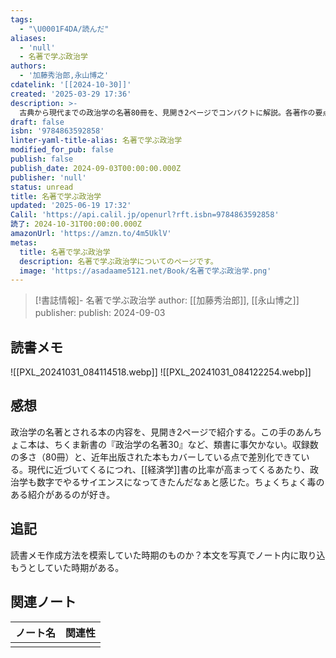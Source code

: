 ```yaml
---
tags:
  - "\U0001F4DA/読んだ"
aliases:
  - 'null'
  - 名著で学ぶ政治学
authors:
  - '加藤秀治郎,永山博之'
cdatelink: '[[2024-10-30]]'
created: '2025-03-29 17:36'
description: >-
  古典から現代までの政治学の名著80冊を、見開き2ページでコンパクトに解説。各著作の要点と意義を整理し、政治学の広範なテーマと歴史的変遷を概観する。初学者から専門家まで、政治学の全体像を掴むためのブックガイド。
draft: false
isbn: '9784863592858'
linter-yaml-title-alias: 名著で学ぶ政治学
modified_for_pub: false
publish: false
publish_date: 2024-09-03T00:00:00.000Z
publisher: 'null'
status: unread
title: 名著で学ぶ政治学
updated: '2025-06-19 17:32'
Calil: 'https://api.calil.jp/openurl?rft.isbn=9784863592858'
読了: 2024-10-31T00:00:00.000Z
amazonUrl: 'https://amzn.to/4m5UklV'
metas:
  title: 名著で学ぶ政治学
  description: 名著で学ぶ政治学についてのページです。
  image: 'https://asadaame5121.net/Book/名著で学ぶ政治学.png'
---
```

> [!書誌情報]-
>  名著で学ぶ政治学
>  author: [[加藤秀治郎]], [[永山博之]]
>  publisher: 
>  publish: 2024-09-03 
　
## 読書メモ
![[PXL_20241031_084114518.webp]]
![[PXL_20241031_084122254.webp]]
## 感想
政治学の名著とされる本の内容を、見開き2ページで紹介する。この手のあんちょこ本は、ちくま新書の『政治学の名著30』など、類書に事欠かない。収録数の多さ（80冊）と、近年出版された本もカバーしている点で差別化できている。現代に近づいてくるにつれ、[[経済学]]書の比率が高まってくるあたり、政治学も数字でやるサイエンスになってきたんだなぁと感じた。ちょくちょく毒のある紹介があるのが好き。

## 追記
読書メモ作成方法を模索していた時期のものか？本文を写真でノート内に取り込もうとしていた時期がある。
## 関連ノート
| ノート名 | 関連性 |
| ---- | --- |
|      |     |
